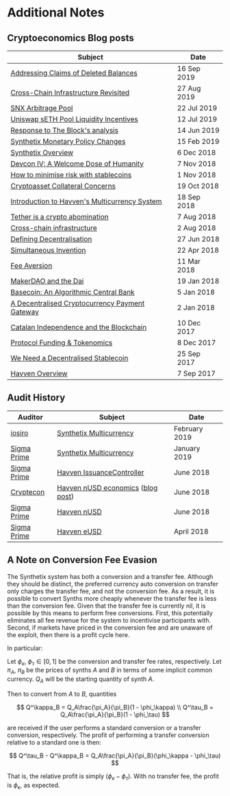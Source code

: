 # Additional Notes

## Cryptoeconomics Blog posts

Subject | Date
--------|-----
[Addressing Claims of Deleted Balances](https://blog.synthetix.io/addressing-claims-of-deleted-balances/) | 16 Sep 2019
[Cross-Chain Infrastructure Revisited](https://blog.synthetix.io/cross-chain-infrastructure-revisited/) | 27 Aug 2019
[SNX Arbitrage Pool](https://blog.synthetix.io/snx-arbitrage-pool/) | 22 Jul 2019
[Uniswap sETH Pool Liquidity Incentives](https://blog.synthetix.io/uniswap-seth-pool-incentives/) | 12 Jul 2019
[Response to The Block's analysis](https://blog.synthetix.io/response-to-the-block-analysis/) | 14 Jun 2019
[Synthetix Monetary Policy Changes](https://blog.synthetix.io/synthetix-monetary-policy-changes/) | 15 Feb 2019
[Synthetix Overview](https://blog.synthetix.io/synthetix-overview/) | 6 Dec 2018
[Devcon IV: A Welcome Dose of Humanity](https://blog.synthetix.io/devcon-iv-a-welcome-dose-of-humanity/) | 7 Nov 2018
[How to minimise risk with stablecoins](https://blog.synthetix.io/untitled/) | 1 Nov 2018
[Cryptoasset Collateral Concerns](https://blog.synthetix.io/cryptoasset-collateral-concerns/) | 19 Oct 2018
[Introduction to Havven's Multicurrency System](https://blog.synthetix.io/introduction-to-havvens-multicurrency-system/) | 18 Sep 2018
[Tether is a crypto abomination](https://blog.synthetix.io/tether-is-a-crypto-abomination/) | 7 Aug 2018
[Cross-chain infrastructure](https://blog.synthetix.io/cross-chain-infrastructure/) | 2 Aug 2018
[Defining Decentralisation](https://blog.synthetix.io/defining-decentralisation/) | 27 Jun 2018
[Simultaneous Invention](https://blog.synthetix.io/simultaneous-invention/) | 22 Apr 2018
[Fee Aversion](https://blog.synthetix.io/fee-aversion/) | 11 Mar 2018
[MakerDAO and the Dai](https://blog.synthetix.io/makerdao-and-the-dai/) | 19 Jan 2018
[Basecoin: An Algorithmic Central Bank](https://blog.synthetix.io/basecoin-an-algorithmic-central-bank/) | 5 Jan 2018
[A Decentralised Cryptocurrency Payment Gateway](https://blog.synthetix.io/a-decentralised-cryptocurrency-payment-gateway/) | 2 Jan 2018
[Catalan Independence and the Blockchain](https://blog.havven.io/catalan-independence-and-the-blockchain-6bc77fab851c) | 10 Dec 2017
[Protocol Funding & Tokenomics](https://blog.havven.io/protocol-funding-tokenomics-55a9b266c8ed) | 8 Dec 2017
[We Need a Decentralised Stablecoin](https://blog.havven.io/we-need-a-decentralised-stablecoin-b3e13346c74f) | 25 Sep 2017
[Havven Overview](https://blog.havven.io/havven-overview-2d4bb98a3be9) | 7 Sep 2017

## Audit History

Auditor | Subject | Date
--------|---------|-----
[iosiro](https://www.iosiro.com/) | [Synthetix Multicurrency](https://www.iosiro.com/audits/synthetix-smart-contract-audit) | February 2019
[Sigma Prime](https://sigmaprime.io/) | [Synthetix Multicurrency](https://www.synthetix.io/uploads/sigma-prime-synthetix-audit-report_2_0.pdf) | January 2019
[Sigma Prime](https://sigmaprime.io/) | [Havven IssuanceController](https://github.com/sigp/public-audits/blob/master/havven-2018-06-18/review.pdf) | June 2018
[Cryptecon](https://cryptecon.org/) | [Havven nUSD economics](https://old.havven.io/uploads/havven_cryptecon_report_may_2018.pdf) ([blog post](https://blog.synthetix.io/havven-validated-by-cryptecon-analysis/)) | June 2018
[Sigma Prime](https://sigmaprime.io/) | [Havven nUSD](https://github.com/sigp/public-audits/blob/master/havven-2018-06-06/havven-review.pdf) | June 2018
[Sigma Prime](https://sigmaprime.io/) | [Havven eUSD](https://github.com/sigp/public-audits/tree/master/havven-2018-04-05/README.md) | April 2018

## A Note on Conversion Fee Evasion

The Synthetix system has both a conversion and a transfer fee. Although they should be distinct,
the preferred currency auto conversion on transfer only charges the transfer fee, and not the conversion fee.
As a result, it is possible to convert Synths more cheaply whenever the transfer fee is less than the conversion fee.
Given that the transfer fee is currently nil, it is possible by this means to perform free conversions. First, this potentially
eliminates all fee revenue for the system to incentivise participants with. Second, if markets have priced in the conversion fee
and are unaware of the exploit, then there is a profit cycle here.

In particular:

Let $\phi_\kappa, \ \phi_\tau \in [0,1]$ be the conversion and transfer fee rates, respectively.
Let $\pi_A, \ \pi_B$ be the prices of synths $A$ and $B$ in terms of some implicit common currency.
$Q_A$ will be the starting quantity of synth $A$.

Then to convert from $A$ to $B$, quantities

$$
Q^\kappa_B = Q_A\frac{\pi_A}{\pi_B}(1 - \phi_\kappa) \\
Q^\tau_B = Q_A\frac{\pi_A}{\pi_B}(1 - \phi_\tau)
$$

are received if the user performs a standard conversion or a transfer conversion, respectively.
The profit of performing a transfer conversion relative to a standard one is then:

$$
Q^\tau_B - Q^\kappa_B = Q_A\frac{\pi_A}{\pi_B}(\phi_\kappa - \phi_\tau)
$$

That is, the relative profit is simply $(\phi_\kappa - \phi_\tau)$. With no transfer fee, the profit is $\phi_\kappa$, as expected.
